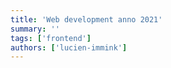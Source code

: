 ```yaml
---
title: 'Web development anno 2021'
summary: ''
tags: ['frontend']
authors: ['lucien-immink']
---
```

